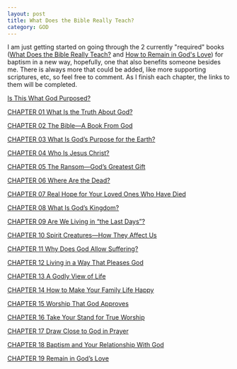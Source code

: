 ```yaml
---
layout: post
title: What Does the Bible Really Teach?
category: GOD
---
```


I am just getting started on going through the 2 currently "required" books ([What Does the Bible Really Teach?](https://www.jw.org/en/library/books/bible-teach/) and [How to Remain in God's Love](https://www.jw.org/en/library/books/in-gods-love/)) for baptism in a new way, hopefully, one that also benefits someone besides me. There is always more that could be added, like more supporting scriptures, etc, so feel free to comment. As I finish each chapter,  the links to them will be completed.

[Is This What God Purposed?](https://www.keepandshare.com/doc/8254044/is-this-what-god-purposed?ifr=y)

[CHAPTER 01 What Is the Truth About God?](https://www.keepandshare.com/doc/8253982/chapter-01-what-is-the-truth-about-god?ifr=y)

[CHAPTER 02 The Bible—A Book From God](https://www.keepandshare.com/doc/8253983/chapter-02-the-bible-a-book-from-god?ifr=y)

[CHAPTER 03 What Is God’s Purpose for the Earth?](https://www.keepandshare.com/doc/8253984/chapter-03-what-is-god-s-purpose-for-the-earth?ifr=y)

[CHAPTER 04 Who Is Jesus Christ?](https://www.keepandshare.com/doc/8253985/chapter-04-who-is-jesus-christ?ifr=y)

[CHAPTER 05 The Ransom—God’s Greatest Gift]()

[CHAPTER 06 Where Are the Dead?]()

[CHAPTER 07 Real Hope for Your Loved Ones Who Have Died]()

[CHAPTER 08 What Is God’s Kingdom?]()

[CHAPTER 09 Are We Living in “the Last Days”?]()

[CHAPTER 10 Spirit Creatures—How They Affect Us]()

[CHAPTER 11 Why Does God Allow Suffering?]() 

[CHAPTER 12 Living in a Way That Pleases God]()

[CHAPTER 13 A Godly View of Life]() 

[CHAPTER 14 How to Make Your Family Life Happy]()

[CHAPTER 15 Worship That God Approves]()

[CHAPTER 16 Take Your Stand for True Worship]()

[CHAPTER 17 Draw Close to God in Prayer]() 

[CHAPTER 18 Baptism and Your Relationship With God]()

[CHAPTER 19 Remain in God’s Love]() 